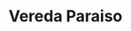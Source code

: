 ---
title: Vereda Paraiso
nombre_comunidad: Vereda Paraiso
municipio: |+
  Colosó

departamento: Sucre
descripcion: >-
  La vereda cuenta con dos sectores, Paraiso 1 y paraiso 2. Tiene acueducto por
  gravedad y energía. No cuentan con servicio de gas. Se dedican principalmente
  a la apicultura, y en menor medida producción de cacao y yuca amarga
num_personas: 210
num_familias: 70
min_distancia_casco_urbano: 5
km_distancia_casco_urbano: 3
vias_acceso: Vía asfaltada hasta la comunidad y destapada entre un sector y otro
infraestructura_comunitaria:
  - Instituciones educativas (IE)
notas_infraestructura_comunitaria: IE hasta 5°.
liderazgo_comunidad:
  - >-
    Su asociación de productores de miel y apicultura tiene 16 años de trabajo.
    hay un liderazgo importante. Tienen base social para sostenibilidad
    productiva y social

    Se requiere relevo generacional.

    La comunidad es activa para participar
  - |2-
     en especial los hombres en el horario de la tarde que vienen de trabajar.
    las JAC están constituidas aunque algo inactivas
inclusion_diversidad_genero: >-
  Las mujeres participan en familias en acción, familias en su tierra y algunas
  activiades de la UARIV

  La participación de mujeres en ASOAPICOL  es mínima, solo tienen una asociada
  mujer.


  Hay una representatividad de Narrar para vivir.
comentarios_conectividad: >-
  Se tiene señal de manera constante, algunas viviendas no tienen, pero en su
  mayoría la gente tiene
punto_SOLE: Institución educativa
comentarios_punto_SOLE:
  - INSTITUCIÓN EDUCATIVA VEREDA EL PARAISO.
ppales_actividades_economicas_vocacion_productiva:
  - Apicultura
  - Agroforestal
comentarios_ppales_actividades_economicas_vocacion_productiva: |-
  Agricultura (Cacao y Yuca Amarga).
  Producción de miel (estacional).
comunidad_sostenible_uso_suelo: >-
  La producción de miel hace parte de la cadena apícola de Sucre. tienen 200
  colmenas aproximadamente / 3 toneladas anuales
org_con_proyeccion:
  - Asoapicol
servicios_publicos_comunidades_focalizadas:
  - |-
    "Acueducto-""Colosó

    """
  - |-
    "Energía-""Colosó

    """
  - |-
    "Gas-""Colosó

    """
comunidades_focalizadas_educacion_infraestructura_educativa:
  - Institución educativa
comunidades_focalizadas_practicas_organizativas:
  - Asociación de Apicultores de Colosó
  - Junta de Acción Comunal
  - Junta de Acción Comunal
conectividad_minima: Bueno
iniciativas_priorizadas:
  - Apicultura
  - Yuca Brava
  - Piscicultura
org_focalizada:
  - Asoapicol
riesgo: Bajo
otros_programas_USAID:
  - 'No'
alianzas_colaboradores:
  - Cursos apicolas con otras asociaciones
  - ' están formulando proyectos en OCAD paz: Cosecha de agua con silvo pastoril (Jaguey y riego) y (cosecha de agua con limón tahití)'
posibilidad_iniciativas_conjuntas_aliados_2:
  - Cursos apÍcolas
  - Cosecha de agua con silvo pastoril
  - Cosecha de agua con limón tahití
actividades_ocio:
  - Fútbol
  - Tejo
  - Softbol (no hay cancha)
medios_comunicacion_narrativas_locales:
  - Colectivo comunicaciones Montes de María
  - Colectivo de comunicaciones
  - Emisora La Nueva 100.7
num_visitas_realizadas: 43
num_diagnosticos_rurales_participativos_realizados: 1
infraestructura_salud_atencion_psicosocial:
  - Proyectos agroforestales con apoyo psicosocial
notas_infraestructura_salud_atencion_psicosocial: >-
  Los proyectos agroforestales desarrollados han tenido apoyo psicosocial,
  actualmente no hay programas en curso.
num_visitas_predio: 5
url: /reportes/vereda-paraiso
layout: comunidad
download_file: /reportes/vereda-paraiso.pdf

---